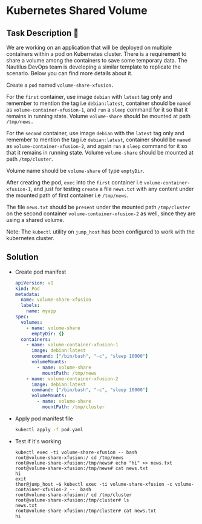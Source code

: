 # Kubernetes Shared Volume

## Task Description 📔

We are working on an application that will be deployed on multiple containers within a pod on Kubernetes cluster. There is a requirement to share a volume among the containers to save some temporary data. The Nautilus DevOps team is developing a similar template to replicate the scenario. Below you can find more details about it.

Create a `pod` named `volume-share-xfusion.`
    
For the `first` container, use image `debian` with `latest` tag only and remember to mention the tag i.e `debian:latest`, container should be `named` as `volume-container-xfusion-1`, and `run` a `sleep` command for it so that it remains in running state. Volume `volume-share` should be mounted at path `/tmp/news.`

For the `second` container, use image `debian` with the `latest` tag only and remember to mention the tag i.e `debian:latest`, container should be `named` as `volume-container-xfusion-2`, and again `run` a `sleep` command for it so that it remains in running state. Volume `volume-share` should be mounted at path `/tmp/cluster`.

Volume name should be `volume-share` of type `emptyDir`.

After creating the pod, `exec` into the `first` container i.e `volume-container-xfusion-1`, and just for testing `create` a file `news.txt` with any content under the mounted path of first container i.e `/tmp/news`.

The file `news.txt` should be `present` under the mounted path `/tmp/cluster` on the second container `volume-container-xfusion-2` as well, since they are using a shared volume.

Note: The `kubectl` utility on `jump_host` has been configured to work with the kubernetes cluster.

## Solution

- Create pod manifest
  
  ```yaml
  apiVersion: v1
  kind: Pod
  metadata:
    name: volume-share-xfusion
    labels:
      name: myapp
  spec:
    volumes:
      - name: volume-share
        emptyDir: {}
    containers:
      - name: volume-container-xfusion-1
        image: debian:latest
        command: ["/bin/bash", "-c", "sleep 10000"]
        volumeMounts:
          - name: volume-share
            mountPath: /tmp/news
      - name: volume-container-xfusion-2
        image: debian:latest
        command: ["/bin/bash", "-c", "sleep 10000"]
        volumeMounts:
          - name: volume-share
            mountPath: /tmp/cluster
    ```


- Apply pod manifest file
  ```bash
  kubectl apply -f pod.yaml
  ```

- Test if it's working
  ```shell
  kubectl exec -ti volume-share-xfusion -- bash
  root@volume-share-xfusion:/ cd /tmp/news
  root@volume-share-xfusion:/tmp/news# echo "hi" >> news.txt
  root@volume-share-xfusion:/tmp/news# cat news.txt
  hi
  exit
  thor@jump_host ~$ kubectl exec -ti volume-share-xfusion -c volume-container-xfusion-2 --  bash 
  root@volume-share-xfusion:/ cd /tmp/cluster
  root@volume-share-xfusion:/tmp/cluster# ls
  news.txt
  root@volume-share-xfusion:/tmp/cluster# cat news.txt 
  hi

  ```